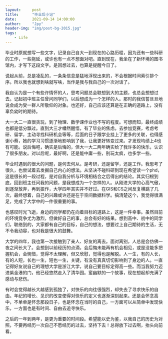 ```yaml
---
layout:     post
title:      "毕业后小记"
date:       2021-09-14 14:00:00
author:     "Jpy"
header-img: "img/post-bg-2015.jpg"
tags:
    - Life
---
```




毕业时原就想写一些文字，记录自己自大一到现在的心路历程，因为还有一些科研的工作，一些拖延，或许也有一点不想面对吧。直到现在，我坐在了新环境的图书馆内，才写下这段文字。是回想过去，也算是提醒今日了。

说起从前，总是凌乱的，一条条信息是猛地浮现出来的，不会根据时间索引排个序。所以我也就想到啥就写啥，当作是我与我自己的一次对话了。

我自认为是一个有些许情怀的人，思考问题总会联想到大的主题，也总会想想过去。记起初中班主任曾问同学们，以后想成为一个怎样的人。那时的我信誓旦旦地说会成为受一群人所敬仰的对象。也还好，自己应该还算是在正确的道路上，没有辜负幼时的期待。

大一大二一直很贪玩，到了物理、数学课作业也不写的程度。可想而知，最终成绩也都是低分飘过。直到大三才幡然醒悟，有了毕业的焦虑。去参加竞赛，考虑考研、留学，主动寻找科研机会等等，后面的日子跟学业挂上了更多的关联，也得感谢小蔡，她的学习习惯逐渐地影响到了我，让我更好转变过来。才发现均绩上4也有可能。说后悔吧，确实是后悔的，但大一大二两年确实给了我许多的快乐，认识了很多朋友。对以后呢，最好啊，还是能中庸一些，别玩太疯，也多学一些。

毕业时遇到的很大的问题，是何去何从。是考研，还是留学，还是工作。我思考了很久，也尝试着去发掘自己内心的想法。从坚决不碰科研到现在希望读一个phd，这是很长的一段过程，是对自我分析与环境相结合之后得出的结论。其实归根到底，回到班主任问我的问题，是我想成为一个怎样的人。从刚进大学的心高气傲，到逐渐放弃，再到振作，大学四年其实并不好过。在GIS和CS之间反复横跳了几次，最终想着，自己的兴趣或许还是在于空间数据科学。搞清楚这个，我觉得很满足，完成了大学中的一件很重要的事。

也感叹时光飞逝，身边的同学都仍在向着目标的道路上，这是一件幸事。虽然目前的环境竞争尤为激烈，但做好自己的事，总会有好的结果。想到高中、初中的同学们，联络到的，大家都有自己的目标，自己的想法，想要过上自己期待的生活，无不令我动容，也对我是很大的鼓舞。

大学的四年，我也第一次接触到了亲人、好友的离去。面对离别，人总是会仿佛一夜之间长大了。会想到以前经历的点滴，会后悔未能再有机会相见，或是没能多把握机会，会惋惜，觉得不太理解，但又欣慰，觉得也是解脱。人一生，有的人长，有的人短，长也一生，短也一生，关键，有没有真真切切影响到了身边的人。一直记得好友说自己的理想大学是浙江大学，说自己要目标定得高一些。而当我努力迈进紫金港的门，他已经悠然走入了清华园。蛮幽默的一个故事，现在想起却充满了感动与悲伤。

有时会觉得越长大越感到孤独了，对快乐的向往很强烈，却失去了寻求快乐的自由。年纪的增长、见识的改变使得对快乐的定义也逐渐深刻起来。还是会怀念高中，不单单是怀念那段日子，也是怀念在当时的自己，一方面可以从简单中发现快乐，一方面也是有时间、自由去追寻快乐。

之后的一年到两年，是更为重要的时间段。希望能以史为鉴，以我自己的历史为对照，不要再经历一次自己不愿经历的过去，坚持下去！总得放下过去啊，抬头向前看。